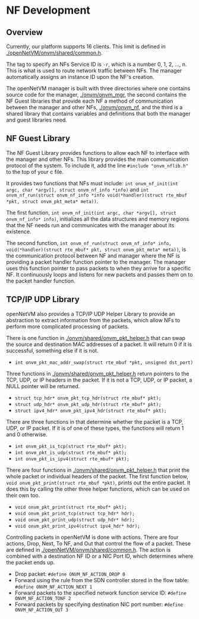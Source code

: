 NF Development
==

Overview
--
Currently, our platform supports 16 clients.  This limit is defined in [./openNetVM/onvm/shared/common.h].

The tag to specify an NFs Service ID is `-r`, which is a number 0, 1, 2, ..., n.  This is what is used to route network traffic between NFs.  The manager automatically assigns an instance ID upon the NF's creation.

The openNetVM manager is built with three directories where one contains source code for the manager, [./onvm/onvm_mgr], the second contains the NF Guest libraries that provide each NF a method of communication between the manager and other NFs, [./onvm/onvm_nf], and the third is a shared library that contains variables and definitions that both the manager and guest libraries need.

NF Guest Library
--

The NF Guest Library provides functions to allow each NF to interface with the manager and other NFs.  This library provides the main communication protocol of the system.  To include it, add the line `#include "onvm_nflib.h"` to the top of your c file.

It provides two functions that NFs must include: `int onvm_nf_init(int argc, char *argv[], struct onvm_nf_info *info)` and `int onvm_nf_run(struct onvm_nf_info *info void(*handler)(struct rte_mbuf *pkt, struct onvm_pkt_meta* meta))`.

The first function, `int onvm_nf_init(int argc, char *argv[], struct onvm_nf_info* info)`, initializes all the data structures and memory regions that the NF needs run and communicates with the manager about its existence.

The second function, `int onvm_nf_run(struct onvm_nf_info* info, void(*handler)(struct rte_mbuf* pkt, struct onvm_pkt_meta* meta))`, is the communication protocol between NF and manager where the NF is providing a packet handler function pointer to the manager.  The manager uses this function pointer to pass packets to when they arrive for a specific NF.  It continuously loops and listens for new packets and passes them on to the packet handler function.

TCP/IP UDP Library
--

openNetVM also provides a TCP/IP UDP Helper Library to provide an abstraction to extract information from the packets, which allow NFs to perform more complicated processing of packets.

There is one function in [./onvm/shared/onvm_pkt_helper.h] that can swap the source and destination MAC addresses of a packet.  It will return 0 if it is successful, something else if it is not.

+ `int onvm_pkt_mac_addr_swap(struct rte_mbuf *pkt, unsigned dst_port)`

Three functions in [./onvm/shared/onvm_pkt_helper.h] return pointers to the TCP, UDP, or IP headers in the packet.  If it is not a TCP, UDP, or IP packet, a NULL pointer will be returned.

+ `struct tcp_hdr* onvm_pkt_tcp_hdr(struct rte_mbuf* pkt);`
+ `struct udp_hdr* onvm_pkt_udp_hdr(struct rte_mbuf* pkt);`
+ `struct ipv4_hdr* onvm_pkt_ipv4_hdr(struct rte_mbuf* pkt);`

There are three functions in that determine whether the packet is a TCP, UDP, or IP packet.  If it is of one of these types, the functions will return 1 and 0 otherwise.

+ `int onvm_pkt_is_tcp(struct rte_mbuf* pkt);`
+ `int onvm_pkt_is_udp(struct rte_mbuf* pkt);`
+ `int onvm_pkt_is_ipv4(struct rte_mbuf* pkt);`

There are four functions in [./onvm/shared/onvm_pkt_helper.h] that print the whole packet or individual headers of the packet.  The first function below, `void onvm_pkt_print(struct rte_mbuf *pkt)`, prints out the entire packet.  It does this by calling the other three helper functions, which can be used on their own too.

+ `void onvm_pkt_print(struct rte_mbuf* pkt); `
+ `void onvm_pkt_print_tcp(struct tcp_hdr* hdr);`
+ `void onvm_pkt_print_udp(struct udp_hdr* hdr);`
+ `void onvm_pkt_print_ipv4(struct ipv4_hdr* hdr);`

Controlling packets in openNetVM is done with actions.  There are four actions, Drop, Next, To NF, and Out that control the flow of a packet.  These are defined in [./openNetVM/onvm/shared/common.h].  The action is combined with a destination NF ID or a NIC Port ID, which determines where the packet ends up.
+ Drop packet:
	`#define ONVM_NF_ACTION_DROP 0 `
+ Forward using the rule from the SDN controller stored in the flow table:
	`#define ONVM_NF_ACTION_NEXT 1 `
+ Forward packets to the specified network function service ID:
	`#define ONVM_NF_ACTION_TONF 2`
+ Forward packets by specifying destination NIC port number:
	`#define ONVM_NF_ACTION_OUT 3 `


[./openNetVM/onvm/shared/common.h]: https://github.com/sdnfv/openNetVM/blob/master/onvm/shared/common.h#L26
[./onvm/onvm_mgr]: https://github.com/sdnfv/openNetVM/tree/master/onvm/onvm_mgr
[./onvm/onvm_nf]: https://github.com/sdnfv/openNetVM/tree/master/onvm/onvm_nf
[./onvm/shared/onvm_pkt_helper.h]: https://github.com/sdnfv/openNetVM/blob/master/onvm/shared/onvm_pkt_helper.h#L38
[./onvm/shared/onvm_pkt_helper.h]: https://github.com/sdnfv/openNetVM/blob/master/onvm/shared/onvm_pkt_helper.h#L44
[./onvm/shared/onvm_pkt_helper.h]: https://github.com/sdnfv/openNetVM/blob/master/onvm/shared/onvm_pkt_helper.h#L56
[./onvm/shared/onvm_pkt_helper.h]: https://github.com/sdnfv/openNetVM/blob/master/onvm/shared/onvm_pkt_helper.h#L68
[./openNetVM/onvm/shared/common.h]: https://github.com/sdnfv/openNetVM/blob/master/onvm/shared/common.h#L28